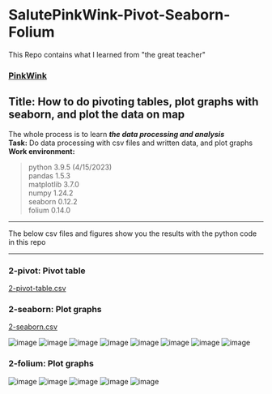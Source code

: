 # SalutePinkWink-Pivot-Seaborn-Folium
This Repo contains what I learned from "the great teacher" 
### [PinkWink](https://github.com/PinkWink)
## Title: How to do pivoting tables, plot graphs with seaborn, and plot the data on map
The whole process is to learn _**the data processing and analysis**_
<br/>**Task:** Do data processing with csv files and written data, and plot graphs
<br/>**Work environment:** 
> python 3.9.5 (4/15/2023)
<br/>pandas 1.5.3 
<br/>matplotlib 3.7.0
<br/>numpy 1.24.2
<br/>seaborn 0.12.2
<br/>folium 0.14.0
***
The below csv files and figures show you the results with the python code in this repo
***
### 2-pivot: Pivot table
[2-pivot-table.csv](https://github.com/JohnkeyLee/SalutePinkWink-Pivot-Seaborn-Folium/files/11240900/2-pivot-table.csv)

### 2-seaborn: Plot graphs
[2-seaborn.csv](https://github.com/JohnkeyLee/SalutePinkWink-Pivot-Seaborn-Folium/files/11240905/2-seaborn.csv)

![image](https://user-images.githubusercontent.com/103592307/232258634-77b24133-f816-41f2-b34a-381c691d7982.png)
![image](https://user-images.githubusercontent.com/103592307/232258635-6dbd9f1b-0b3b-4eae-8f5e-8c2e230dc565.png)
![image](https://user-images.githubusercontent.com/103592307/232258642-6ac0aa5a-3e39-4f19-85a1-466d28a1c696.png)
![image](https://user-images.githubusercontent.com/103592307/232258649-ee705077-1dec-4a5b-92f5-d4c8afbc8c1b.png)
![image](https://user-images.githubusercontent.com/103592307/232258652-76817324-070d-49ad-b643-6f91bf1cd1b6.png)
![image](https://user-images.githubusercontent.com/103592307/232258654-7f603c51-6669-47c9-ae31-53562e6de1d9.png)
![image](https://user-images.githubusercontent.com/103592307/232258662-db0c7f8f-0751-4874-9d20-b3e60edeb995.png)
![image](https://user-images.githubusercontent.com/103592307/232258668-a1c8d4ee-15ce-4d6c-92b1-b6925b894c66.png)

### 2-folium: Plot graphs
![image](https://user-images.githubusercontent.com/103592307/232258703-9feb892f-23f4-418e-bbf4-c84c6a9c6a62.png)
![image](https://user-images.githubusercontent.com/103592307/232258709-e7825846-bff8-43b7-be1c-44bb78480fec.png)
![image](https://user-images.githubusercontent.com/103592307/232258716-68c7bb34-2525-452e-811a-8e12f4f2ca68.png)
![image](https://user-images.githubusercontent.com/103592307/232258724-10bd366f-355e-4053-b4e6-9b24726226b1.png)
![image](https://user-images.githubusercontent.com/103592307/232258732-31b391b7-867b-45e7-a1ac-43aac07f9fe8.png)


